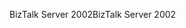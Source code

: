 <span data-ttu-id="9b43e-101">BizTalk Server 2002</span><span class="sxs-lookup"><span data-stu-id="9b43e-101">BizTalk Server 2002</span></span>